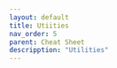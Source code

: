 ```yaml
---
layout: default
title: Utiities
nav_order: 5
parent: Cheat Sheet
descripption: "Utilities"
---
```

